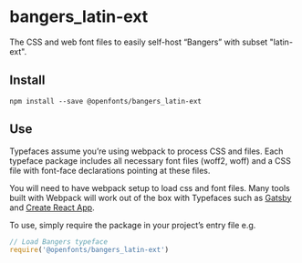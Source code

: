 
# bangers_latin-ext

The CSS and web font files to easily self-host “Bangers” with subset "latin-ext".

## Install

`npm install --save @openfonts/bangers_latin-ext`

## Use

Typefaces assume you’re using webpack to process CSS and files. Each typeface
package includes all necessary font files (woff2, woff) and a CSS file with
font-face declarations pointing at these files.

You will need to have webpack setup to load css and font files. Many tools built
with Webpack will work out of the box with Typefaces such as [Gatsby](https://github.com/gatsbyjs/gatsby)
and [Create React App](https://github.com/facebookincubator/create-react-app).

To use, simply require the package in your project’s entry file e.g.

```javascript
// Load Bangers typeface
require('@openfonts/bangers_latin-ext')
```
